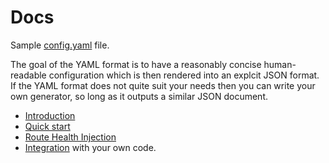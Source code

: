 # Docs

Sample [config.yaml](config.yaml) file.

The goal of the YAML format is to have a reasonably concise
human-readable configuration which is then rendered into an explcit
JSON format. If the YAML format does not quite suit your needs then
you can write your own generator, so long as it outputs a similar JSON
document.

* [Introduction](introduction.md)
* [Quick start](quickstart.md)
* [Route Health Injection](rhi.md)
* [Integration](integration.md) with your own code.
